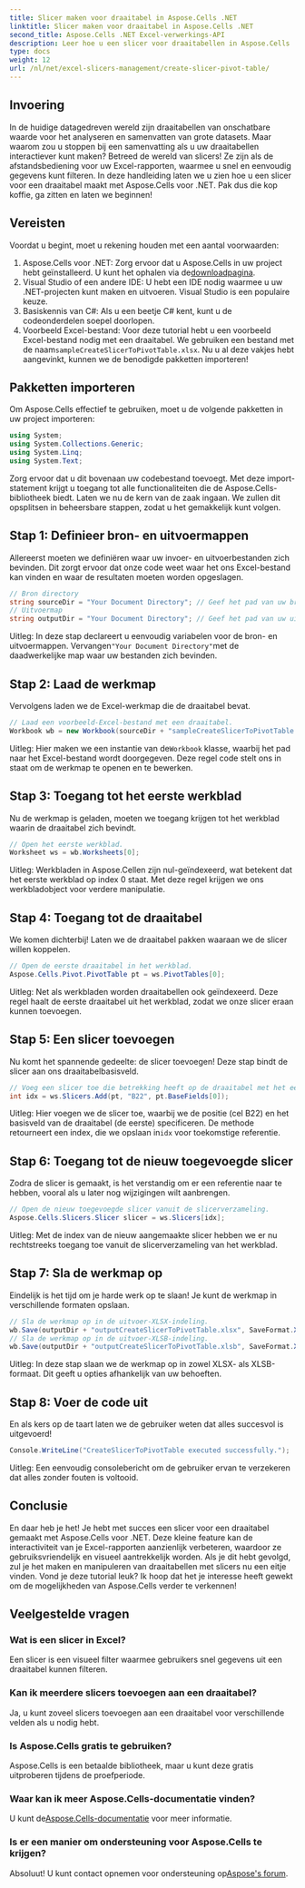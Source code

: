 ```yaml
---
title: Slicer maken voor draaitabel in Aspose.Cells .NET
linktitle: Slicer maken voor draaitabel in Aspose.Cells .NET
second_title: Aspose.Cells .NET Excel-verwerkings-API
description: Leer hoe u een slicer voor draaitabellen in Aspose.Cells .NET maakt met onze stapsgewijze handleiding. Verbeter uw Excel-rapporten.
type: docs
weight: 12
url: /nl/net/excel-slicers-management/create-slicer-pivot-table/
---
```

## Invoering
In de huidige datagedreven wereld zijn draaitabellen van onschatbare waarde voor het analyseren en samenvatten van grote datasets. Maar waarom zou u stoppen bij een samenvatting als u uw draaitabellen interactiever kunt maken? Betreed de wereld van slicers! Ze zijn als de afstandsbediening voor uw Excel-rapporten, waarmee u snel en eenvoudig gegevens kunt filteren. In deze handleiding laten we u zien hoe u een slicer voor een draaitabel maakt met Aspose.Cells voor .NET. Pak dus die kop koffie, ga zitten en laten we beginnen!
## Vereisten
Voordat u begint, moet u rekening houden met een aantal voorwaarden:
1.  Aspose.Cells voor .NET: Zorg ervoor dat u Aspose.Cells in uw project hebt geïnstalleerd. U kunt het ophalen via de[downloadpagina](https://releases.aspose.com/cells/net/).
2. Visual Studio of een andere IDE: U hebt een IDE nodig waarmee u uw .NET-projecten kunt maken en uitvoeren. Visual Studio is een populaire keuze.
3. Basiskennis van C#: Als u een beetje C# kent, kunt u de codeonderdelen soepel doorlopen.
4. Voorbeeld Excel-bestand: Voor deze tutorial hebt u een voorbeeld Excel-bestand nodig met een draaitabel. We gebruiken een bestand met de naam`sampleCreateSlicerToPivotTable.xlsx`.
Nu u al deze vakjes hebt aangevinkt, kunnen we de benodigde pakketten importeren!
## Pakketten importeren
Om Aspose.Cells effectief te gebruiken, moet u de volgende pakketten in uw project importeren:
```csharp
using System;
using System.Collections.Generic;
using System.Linq;
using System.Text;
```
Zorg ervoor dat u dit bovenaan uw codebestand toevoegt. Met deze import-statement krijgt u toegang tot alle functionaliteiten die de Aspose.Cells-bibliotheek biedt.
Laten we nu de kern van de zaak ingaan. We zullen dit opsplitsen in beheersbare stappen, zodat u het gemakkelijk kunt volgen. 
## Stap 1: Definieer bron- en uitvoermappen
Allereerst moeten we definiëren waar uw invoer- en uitvoerbestanden zich bevinden. Dit zorgt ervoor dat onze code weet waar het ons Excel-bestand kan vinden en waar de resultaten moeten worden opgeslagen.
```csharp
// Bron directory
string sourceDir = "Your Document Directory"; // Geef het pad van uw brondirectory op
// Uitvoermap
string outputDir = "Your Document Directory"; // Geef het pad van uw uitvoermap op
```
 Uitleg: In deze stap declareert u eenvoudig variabelen voor de bron- en uitvoermappen. Vervangen`"Your Document Directory"`met de daadwerkelijke map waar uw bestanden zich bevinden.
## Stap 2: Laad de werkmap
Vervolgens laden we de Excel-werkmap die de draaitabel bevat. 
```csharp
// Laad een voorbeeld-Excel-bestand met een draaitabel.
Workbook wb = new Workbook(sourceDir + "sampleCreateSlicerToPivotTable.xlsx");
```
 Uitleg: Hier maken we een instantie van de`Workbook` klasse, waarbij het pad naar het Excel-bestand wordt doorgegeven. Deze regel code stelt ons in staat om de werkmap te openen en te bewerken.
## Stap 3: Toegang tot het eerste werkblad
Nu de werkmap is geladen, moeten we toegang krijgen tot het werkblad waarin de draaitabel zich bevindt.
```csharp
// Open het eerste werkblad.
Worksheet ws = wb.Worksheets[0];
```
Uitleg: Werkbladen in Aspose.Cellen zijn nul-geïndexeerd, wat betekent dat het eerste werkblad op index 0 staat. Met deze regel krijgen we ons werkbladobject voor verdere manipulatie.
## Stap 4: Toegang tot de draaitabel
We komen dichterbij! Laten we de draaitabel pakken waaraan we de slicer willen koppelen.
```csharp
// Open de eerste draaitabel in het werkblad.
Aspose.Cells.Pivot.PivotTable pt = ws.PivotTables[0];
```
Uitleg: Net als werkbladen worden draaitabellen ook geïndexeerd. Deze regel haalt de eerste draaitabel uit het werkblad, zodat we onze slicer eraan kunnen toevoegen.
## Stap 5: Een slicer toevoegen
Nu komt het spannende gedeelte: de slicer toevoegen! Deze stap bindt de slicer aan ons draaitabelbasisveld.
```csharp
// Voeg een slicer toe die betrekking heeft op de draaitabel met het eerste basisveld in cel B22.
int idx = ws.Slicers.Add(pt, "B22", pt.BaseFields[0]);
```
 Uitleg: Hier voegen we de slicer toe, waarbij we de positie (cel B22) en het basisveld van de draaitabel (de eerste) specificeren. De methode retourneert een index, die we opslaan in`idx` voor toekomstige referentie.
## Stap 6: Toegang tot de nieuw toegevoegde slicer
Zodra de slicer is gemaakt, is het verstandig om er een referentie naar te hebben, vooral als u later nog wijzigingen wilt aanbrengen.
```csharp
// Open de nieuw toegevoegde slicer vanuit de slicerverzameling.
Aspose.Cells.Slicers.Slicer slicer = ws.Slicers[idx];
```
Uitleg: Met de index van de nieuw aangemaakte slicer hebben we er nu rechtstreeks toegang toe vanuit de slicerverzameling van het werkblad.
## Stap 7: Sla de werkmap op
Eindelijk is het tijd om je harde werk op te slaan! Je kunt de werkmap in verschillende formaten opslaan.
```csharp
// Sla de werkmap op in de uitvoer-XLSX-indeling.
wb.Save(outputDir + "outputCreateSlicerToPivotTable.xlsx", SaveFormat.Xlsx);
// Sla de werkmap op in de uitvoer-XLSB-indeling.
wb.Save(outputDir + "outputCreateSlicerToPivotTable.xlsb", SaveFormat.Xlsb);
```
Uitleg: In deze stap slaan we de werkmap op in zowel XLSX- als XLSB-formaat. Dit geeft u opties afhankelijk van uw behoeften.
## Stap 8: Voer de code uit
En als kers op de taart laten we de gebruiker weten dat alles succesvol is uitgevoerd!
```csharp
Console.WriteLine("CreateSlicerToPivotTable executed successfully.");
```
Uitleg: Een eenvoudig consolebericht om de gebruiker ervan te verzekeren dat alles zonder fouten is voltooid.
## Conclusie
En daar heb je het! Je hebt met succes een slicer voor een draaitabel gemaakt met Aspose.Cells voor .NET. Deze kleine feature kan de interactiviteit van je Excel-rapporten aanzienlijk verbeteren, waardoor ze gebruiksvriendelijk en visueel aantrekkelijk worden.
Als je dit hebt gevolgd, zul je het maken en manipuleren van draaitabellen met slicers nu een eitje vinden. Vond je deze tutorial leuk? Ik hoop dat het je interesse heeft gewekt om de mogelijkheden van Aspose.Cells verder te verkennen!
## Veelgestelde vragen
### Wat is een slicer in Excel?
Een slicer is een visueel filter waarmee gebruikers snel gegevens uit een draaitabel kunnen filteren.
### Kan ik meerdere slicers toevoegen aan een draaitabel?
Ja, u kunt zoveel slicers toevoegen aan een draaitabel voor verschillende velden als u nodig hebt.
### Is Aspose.Cells gratis te gebruiken?
Aspose.Cells is een betaalde bibliotheek, maar u kunt deze gratis uitproberen tijdens de proefperiode.
### Waar kan ik meer Aspose.Cells-documentatie vinden?
 U kunt de[Aspose.Cells-documentatie](https://reference.aspose.com/cells/net/) voor meer informatie.
### Is er een manier om ondersteuning voor Aspose.Cells te krijgen?
 Absoluut! U kunt contact opnemen voor ondersteuning op[Aspose's forum](https://forum.aspose.com/c/cells/9).